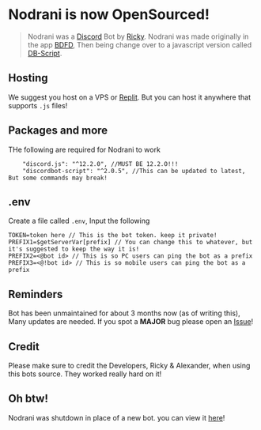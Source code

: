 # Nodrani is now OpenSourced!
> Nodrani was a [Discord](https://discord.com) Bot by [Ricky](https://github.com/RickyDana06). Nodrani was made originally in the app [BDFD](https://play.google.com/store/apps/details?id=com.jakubtomana.discordbotdesinger), Then being change over to a javascript version called [DB-Script](https://www.db-script.xyz).

## Hosting
We suggest you host on a VPS or [Replit](https://replit.com). But you can host it anywhere that supports `.js` files!

## Packages and more
THe following are required for Nodrani to work
```
    "discord.js": "^12.2.0", //MUST BE 12.2.O!!!
    "discordbot-script": "^2.0.5", //This can be updated to latest, But some commands may break!
```

## .env
Create a file called `.env`, Input the following
```
TOKEN=token here // This is the bot token. keep it private!
PREFIX1=$getServerVar[prefix] // You can change this to whatever, but it's suggested to keep the way it is!
PREFIX2=<@bot id> // This is so PC users can ping the bot as a prefix
PREFIX3=<@!bot id> // This is so mobile users can ping the bot as a prefix
```

## Reminders
Bot has been unmaintained for about 3 months now (as of writing this), Many updates are needed. If you spot a **MAJOR** bug please open an [Issue](https://github.com/Qazar-Productions/Nodrani/issues)!

## Credit
Please make sure to credit the Developers, Ricky & Alexander, when using this bots source. They worked really hard on it!

## Oh btw!
Nodrani was shutdown in place of a new bot. you can view it [here](https://discord.com/oauth2/authorize?client_id=792692510480138300&permissions=1043721463&scope=bot)!
